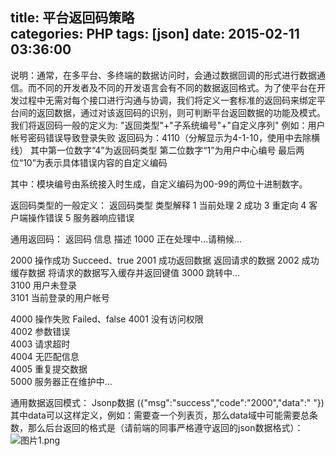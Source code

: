 title: 平台返回码策略			
categories: PHP
tags: [json]
date: 2015-02-11 03:36:00
---

说明：通常，在多平台、多终端的数据访问时，会通过数据回调的形式进行数据通信。而不同的开发者及不同的开发语言会有不同的数据返回格式。为了使平台在开发过程中无需对每个接口进行沟通与协调，我们将定义一套标准的返回码来绑定平台间的返回数据，通过对该返回码的识别，则可判断平台返回数据的功能及模式。
我们将返回码一般的定义为:
		"返回类型"+"子系统编号"+"自定义序列"
例如：用户帐号密码错误导致登录失败
		返回码为：4110（分解显示为4-1-10，使用中去除横线）
		其中第一位数字“4”为返回码类型
		第二位数字“1”为用户中心编号
		最后两位“10”为表示具体错误内容的自定义编码

其中：模块编号由系统接入时生成，自定义编码为00-99的两位十进制数字。

返回码类型的一般定义：
返回码类型	类型解释
1	当前处理
2	成功
3	重定向
4	客户端操作错误
5	服务器响应错误

通用返回码：
返回码	信息	描述
1000	正在处理中...请稍候...	
		
2000	操作成功	Succeed、true
2001	成功返回数据	返回请求的数据
2002	成功缓存数据	将请求的数据写入缓存并返回键值
3000	跳转中...	
3100	用户未登录	
3101	当前登录的用户帐号	
		
4000	操作失败	Failed、false
4001	没有访问权限	
4002	参数错误	
4003	请求超时	
4004	无匹配信息	
4005	重复提交数据	
5000	服务器正在维护中...	
		


通用数据返回模式：
Jsonp数据
({"msg":"success","code":"2000","data":"  "})
其中data可以这样定义，例如：需要查一个列表页，那么data域中可能需要总条数，那么后台返回的格式是（请前端的同事严格遵守返回的json数据格式）：
![图片1.png][1]


  [1]: http://junhey-typechoupload.stor.sinaapp.com/535607132.png
